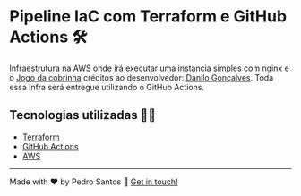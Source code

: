 # Pipeline IaC com Terraform e GitHub Actions 🛠

Infraestrutura na AWS onde irá executar uma instancia simples com nginx e o [Jogo da cobrinha](https://github.com/goncadanilo/snake-game-js) créditos ao desenvolvedor: [Danilo Gonçalves](https://github.com/goncadanilo). Toda essa infra será entregue utilizando o GitHub Actions.

## Tecnologias utilizadas 👨‍💻

- [Terraform](https://www.terraform.io/)
- [GitHub Actions](https://docs.github.com/pt/actions)
- [AWS](https://aws.amazon.com/)

---

Made with ♥ by Pedro Santos :wave: [Get in touch!](https://www.linkedin.com/in/santospedroh/)
